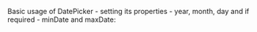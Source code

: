 Basic usage of DatePicker - setting its properties - year, month, day and if required - minDate and maxDate: 
<snippet id='date-picker-configure-code'/>